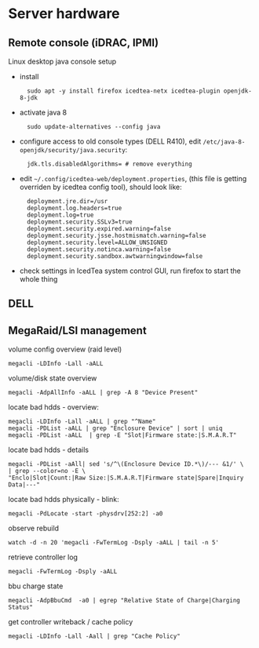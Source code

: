 Server hardware
===============

Remote console (iDRAC, IPMI)
----------------------------

Linux desktop java console setup

* install

        sudo apt -y install firefox icedtea-netx icedtea-plugin openjdk-8-jdk

* activate java 8

        sudo update-alternatives --config java

* configure access to old console types (DELL R410), edit `/etc/java-8-openjdk/security/java.security`:

        jdk.tls.disabledAlgorithms= # remove everything

* edit `~/.config/icedtea-web/deployment.properties`, (this file is getting overriden by icedtea config tool), should look like:

        deployment.jre.dir=/usr
        deployment.log.headers=true
        deployment.log=true
        deployment.security.SSLv3=true
        deployment.security.expired.warning=false
        deployment.security.jsse.hostmismatch.warning=false
        deployment.security.level=ALLOW_UNSIGNED
        deployment.security.notinca.warning=false
        deployment.security.sandbox.awtwarningwindow=false

* check settings in IcedTea system control GUI, run firefox to start the whole thing


DELL
----


MegaRaid/LSI management
-----------------------

volume config overview (raid level)

	megacli -LDInfo -Lall -aALL

volume/disk state overview

	megacli -AdpAllInfo -aALL | grep -A 8 "Device Present"


locate bad hdds - overview:

	megacli -LDInfo -Lall -aALL | grep "^Name"
	megacli -PDList -aALL | grep "Enclosure Device" | sort | uniq
	megacli -PDList -aALL  | grep -E "Slot|Firmware state:|S.M.A.R.T"

locate bad hdds - details

	megacli -PDList -aAll| sed 's/^\(Enclosure Device ID.*\)/--- &1/' \
	| grep --color=no -E \
	"Enclo|Slot|Count:|Raw Size:|S.M.A.R.T|Firmware state|Spare|Inquiry Data|---"


locate bad hdds physically - blink:

	megacli -PdLocate -start -physdrv[252:2] -a0

observe rebuild

	watch -d -n 20 'megacli -FwTermLog -Dsply -aALL | tail -n 5'

retrieve controller log

    megacli -FwTermLog -Dsply -aALL

bbu charge state

    megacli -AdpBbuCmd  -a0 | egrep "Relative State of Charge|Charging Status"

get controller writeback / cache policy

    megacli -LDInfo -Lall -Aall | grep "Cache Policy"
